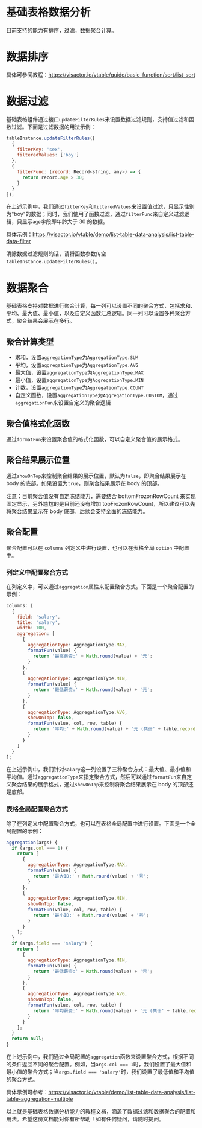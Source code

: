 # 基础表格数据分析

目前支持的能力有排序，过滤，数据聚合计算。

# 数据排序

具体可参阅教程：https://visactor.io/vtable/guide/basic_function/sort/list_sort

# 数据过滤

基础表格组件通过接口`updateFilterRules`来设置数据过滤规则，支持值过滤和函数过滤。下面是过滤数据的用法示例：

```javascript
tableInstance.updateFilterRules([
  {
    filterKey: 'sex',
    filteredValues: ['boy']
  },
  {
    filterFunc: (record: Record<string, any>) => {
      return record.age > 30;
    }
  }
]);
```

在上述示例中，我们通过`filterKey`和`filteredValues`来设置值过滤，只显示性别为"boy"的数据；同时，我们使用了函数过滤，通过`filterFunc`来自定义过滤逻辑，只显示`age`字段即年龄大于 30 的数据。

具体示例：https://visactor.io/vtable/demo/list-table-data-analysis/list-table-data-filter

清除数据过滤规则的话，请将函数参数传空`tableInstance.updateFilterRules()`。

# 数据聚合

基础表格支持对数据进行聚合计算，每一列可以设置不同的聚合方式，包括求和、平均、最大值、最小值，以及自定义函数汇总逻辑。同一列可以设置多种聚合方式，聚合结果会展示在多行。

## 聚合计算类型

- 求和，设置`aggregationType`为`AggregationType.SUM`
- 平均，设置`aggregationType`为`AggregationType.AVG`
- 最大值，设置`aggregationType`为`AggregationType.MAX`
- 最小值，设置`aggregationType`为`AggregationType.MIN`
- 计数，设置`aggregationType`为`AggregationType.COUNT`
- 自定义函数，设置`aggregationType`为`AggregationType.CUSTOM`，通过`aggregationFun`来设置自定义的聚合逻辑

## 聚合值格式化函数

通过`formatFun`来设置聚合值的格式化函数，可以自定义聚合值的展示格式。

## 聚合结果展示位置

通过`showOnTop`来控制聚合结果的展示位置，默认为`false`，即聚合结果展示在 body 的底部。如果设置为`true`，则聚合结果展示在 body 的顶部。

注意：目前聚合值没有自定冻结能力，需要结合 bottomFrozonRowCount 来实现固定显示，另外尴尬的是目前还没有增加 topFrozonRowCount，所以建议可以先将聚合结果显示在 body 底部。后续会支持全面的冻结能力。

## 聚合配置

聚合配置可以在 `columns` 列定义中进行设置，也可以在表格全局 `option` 中配置中。

### 列定义中配置聚合方式

在列定义中，可以通过`aggregation`属性来配置聚合方式。下面是一个聚合配置的示例：

```javascript
columns: [
  {
    field: 'salary',
    title: 'salary',
    width: 100,
    aggregation: [
      {
        aggregationType: AggregationType.MAX,
        formatFun(value) {
          return '最高薪资:' + Math.round(value) + '元';
        }
      },
      {
        aggregationType: AggregationType.MIN,
        formatFun(value) {
          return '最低薪资:' + Math.round(value) + '元';
        }
      },
      {
        aggregationType: AggregationType.AVG,
        showOnTop: false,
        formatFun(value, col, row, table) {
          return '平均:' + Math.round(value) + '元 (共计' + table.recordsCount + '条数据)';
        }
      }
    ]
  }
];
```

在上述示例中，我们针对`salary`这一列设置了三种聚合方式：最大值、最小值和平均值。通过`aggregationType`来指定聚合方式，然后可以通过`formatFun`来自定义聚合结果的展示格式，通过`showOnTop`来控制将聚合结果展示在 body 的顶部还是底部。

### 表格全局配置聚合方式

除了在列定义中配置聚合方式，也可以在表格全局配置中进行设置。下面是一个全局配置的示例：

```javascript
aggregation(args) {
  if (args.col === 1) {
    return [
      {
        aggregationType: AggregationType.MAX,
        formatFun(value) {
          return '最大ID:' + Math.round(value) + '号';
        }
      },
      {
        aggregationType: AggregationType.MIN,
        showOnTop: false,
        formatFun(value, col, row, table) {
          return '最小ID:' + Math.round(value) + '号';
        }
      }
    ];
  }
  if (args.field === 'salary') {
    return [
      {
        aggregationType: AggregationType.MIN,
        formatFun(value) {
          return '最低薪资:' + Math.round(value) + '元';
        }
      },
      {
        aggregationType: AggregationType.AVG,
        showOnTop: false,
        formatFun(value, col, row, table) {
          return '平均薪资:' + Math.round(value) + '元 (共计' + table.recordsCount + '条数据)';
        }
      }
    ];
  }
  return null;
}
```

在上述示例中，我们通过全局配置的`aggregation`函数来设置聚合方式，根据不同的条件返回不同的聚合配置。例如，当`args.col === 1`时，我们设置了最大值和最小值的聚合方式；当`args.field === 'salary'`时，我们设置了最低值和平均值的聚合方式。

具体示例可参考：https://visactor.io/vtable/demo/list-table-data-analysis/list-table-aggregation-multiple

以上就是基础表格数据分析能力的教程文档，涵盖了数据过滤和数据聚合的配置和用法。希望这份文档能对你有所帮助！如有任何疑问，请随时提问。
